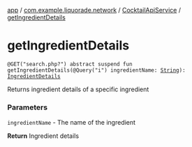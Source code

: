 [app](../../index.md) / [com.example.liquorade.network](../index.md) / [CocktailApiService](index.md) / [getIngredientDetails](./get-ingredient-details.md)

# getIngredientDetails

`@GET("search.php?") abstract suspend fun getIngredientDetails(@Query("i") ingredientName: `[`String`](https://kotlinlang.org/api/latest/jvm/stdlib/kotlin/-string/index.html)`): `[`IngredientDetails`](../../com.example.liquorade.domain/-ingredient-details/index.md)

Returns ingredient details of a specific ingredient

### Parameters

`ingredientName` - The name of the ingredient

**Return**
Ingredient details

